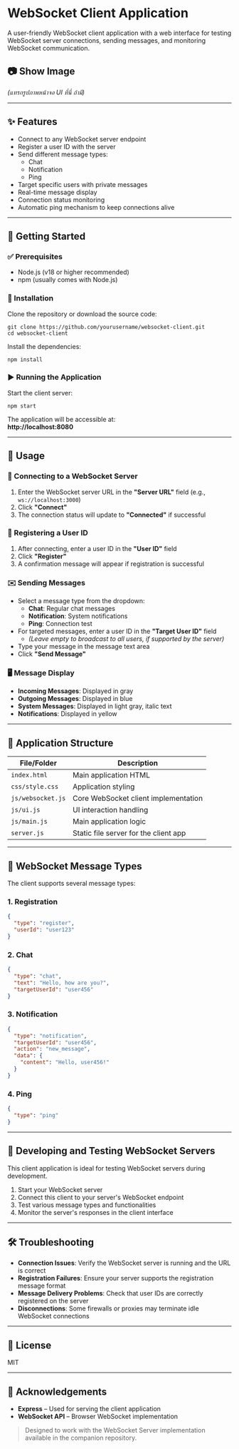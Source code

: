 # WebSocket Client Application

A user-friendly WebSocket client application with a web interface for testing WebSocket server connections, sending messages, and monitoring WebSocket communication.

## 📷 Show Image
*(แทรกรูปภาพหน้าจอ UI ที่นี่ ถ้ามี)*

---

## ✨ Features

- Connect to any WebSocket server endpoint  
- Register a user ID with the server  
- Send different message types:
  - Chat  
  - Notification  
  - Ping  
- Target specific users with private messages  
- Real-time message display  
- Connection status monitoring  
- Automatic ping mechanism to keep connections alive  

---

## 🚀 Getting Started

### ✅ Prerequisites

- Node.js (v18 or higher recommended)  
- npm (usually comes with Node.js)  

### 🔧 Installation

Clone the repository or download the source code:

```
git clone https://github.com/yourusername/websocket-client.git
cd websocket-client
```

Install the dependencies:

```
npm install
```

### ▶️ Running the Application

Start the client server:

```
npm start
```

The application will be accessible at:  
**http://localhost:8080**

---

## 📡 Usage

### 🔗 Connecting to a WebSocket Server

1. Enter the WebSocket server URL in the **"Server URL"** field (e.g., `ws://localhost:3000`)  
2. Click **"Connect"**  
3. The connection status will update to **"Connected"** if successful  

### 👤 Registering a User ID

1. After connecting, enter a user ID in the **"User ID"** field  
2. Click **"Register"**  
3. A confirmation message will appear if registration is successful  

### ✉️ Sending Messages

- Select a message type from the dropdown:
  - **Chat**: Regular chat messages  
  - **Notification**: System notifications  
  - **Ping**: Connection test  
- For targeted messages, enter a user ID in the **"Target User ID"** field  
  - *(Leave empty to broadcast to all users, if supported by the server)*  
- Type your message in the message text area  
- Click **"Send Message"**

### 🖥️ Message Display

- **Incoming Messages**: Displayed in gray  
- **Outgoing Messages**: Displayed in blue  
- **System Messages**: Displayed in light gray, italic text  
- **Notifications**: Displayed in yellow  

---

## 🧩 Application Structure

| File/Folder       | Description                               |
|-------------------|-------------------------------------------|
| `index.html`      | Main application HTML                     |
| `css/style.css`   | Application styling                       |
| `js/websocket.js` | Core WebSocket client implementation      |
| `js/ui.js`        | UI interaction handling                   |
| `js/main.js`      | Main application logic                    |
| `server.js`       | Static file server for the client app     |

---

## 📨 WebSocket Message Types

The client supports several message types:

### 1. Registration

```json
{
  "type": "register",
  "userId": "user123"
}
```

### 2. Chat

```json
{
  "type": "chat",
  "text": "Hello, how are you?",
  "targetUserId": "user456"
}
```

### 3. Notification

```json
{
  "type": "notification",
  "targetUserId": "user456",
  "action": "new_message",
  "data": {
    "content": "Hello, user456!"
  }
}
```

### 4. Ping

```json
{
  "type": "ping"
}
```

---

## 🧪 Developing and Testing WebSocket Servers

This client application is ideal for testing WebSocket servers during development.

1. Start your WebSocket server  
2. Connect this client to your server's WebSocket endpoint  
3. Test various message types and functionalities  
4. Monitor the server's responses in the client interface  

---

## 🛠️ Troubleshooting

- **Connection Issues**: Verify the WebSocket server is running and the URL is correct  
- **Registration Failures**: Ensure your server supports the registration message format  
- **Message Delivery Problems**: Check that user IDs are correctly registered on the server  
- **Disconnections**: Some firewalls or proxies may terminate idle WebSocket connections  

---

## 🪪 License

MIT

---

## 🙏 Acknowledgements

- **Express** – Used for serving the client application  
- **WebSocket API** – Browser WebSocket implementation  

> Designed to work with the WebSocket Server implementation available in the companion repository.
